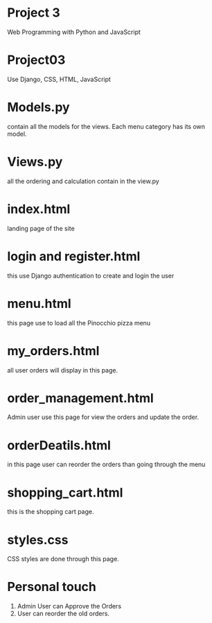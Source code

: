 # Project 3

Web Programming with Python and JavaScript
# Project03

Use Django, CSS, HTML, JavaScript

# Models.py
contain all the models for the views. Each menu category has its own model.

# Views.py

all the ordering and calculation contain in the view.py

# index.html
 landing page of the site

# login and register.html

this use Django authentication to create and login the user

# menu.html
 this page use to load all the Pinocchio pizza menu

# my_orders.html
 all user orders will display in this page. 

 # order_management.html
  Admin user use this page for view the orders and update the order.

# orderDeatils.html
in this page user can reorder the orders than going through the menu

# shopping_cart.html

this is the shopping cart page.

# styles.css
 CSS styles are done through this page.

# Personal touch

 1. Admin User can Approve the Orders
 2. User can reorder the old orders.
